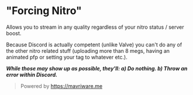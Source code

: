 # "Forcing Nitro"
Allows you to stream in any quality regardless of your nitro status / server boost.

Because Discord is actually competent (unlike Valve) you can't do any of the other nitro related stuff (uploading more than 8 megs, having an animated pfp or setting your tag to whatever etc.). 

_**While those may show up as possible, they'll:
a) Do nothing.
b) Throw an error within Discord.**_

> Powered by https://mavriware.me
